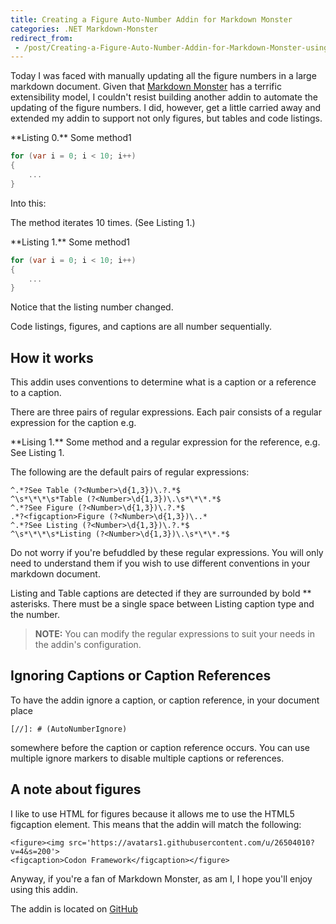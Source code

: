 ```yaml
---
title: Creating a Figure Auto-Number Addin for Markdown Monster
categories: .NET Markdown-Monster
redirect_from:
 - /post/Creating-a-Figure-Auto-Number-Addin-for-Markdown-Monster-using-NET.aspx.html
---
```


Today I was faced with manually updating all the figure numbers in a large markdown document. 
Given that [Markdown Monster](https://markdownmonster.west-wind.com/) has a terrific extensibility model, 
I couldn't resist building another addin to automate the updating of the figure numbers. 
I did, however, get a little carried away and extended my addin to support not only figures, but tables and code listings.

\*\*Listing 0.\*\* Some method1

```csharp
for (var i = 0; i < 10; i++)
{
	...
}
```

Into this:

The method iterates 10 times. (See Listing 1.)

\*\*Listing 1.\*\* Some method1

```csharp
for (var i = 0; i < 10; i++)
{
	...
}
```

Notice that the listing number changed.

Code listings, figures, and captions are all number sequentially.

## How it works

This addin uses conventions to determine what is a caption or a reference to a caption.

There are three pairs of regular expressions. Each pair consists of a regular expression for the caption e.g.

\*\*Lising 1.\*\* Some method
and a regular expression for the reference, e.g.
See Listing 1.

The following are the default pairs of regular expressions:

```
^.*?See Table (?<Number>\d{1,3})\.?.*$
^\s*\*\*\s*Table (?<Number>\d{1,3})\.\s*\*\*.*$
^.*?See Figure (?<Number>\d{1,3})\.?.*$
.*?<figcaption>Figure (?<Number>\d{1,3})\..*
^.*?See Listing (?<Number>\d{1,3})\.?.*$
^\s*\*\*\s*Listing (?<Number>\d{1,3})\.\s*\*\*.*$
```

Do not worry if you're befuddled by these regular expressions. 
You will only need to understand them if you wish to use different conventions in your markdown document.

Listing and Table captions are detected if they are surrounded by bold \*\* asterisks. 
There must be a single space between Listing caption type and the number.

> **NOTE:** You can modify the regular expressions to suit your needs in the addin's configuration.

## Ignoring Captions or Caption References

To have the addin ignore a caption, or caption reference, in your document place
```
[//]: # (AutoNumberIgnore)
```

somewhere before the caption or caption reference occurs. You can use multiple ignore markers to disable multiple captions or references.

## A note about figures

I like to use HTML for figures because it allows me to use the HTML5 figcaption element. This means that the addin will match the following:

```
<figure><img src='https://avatars1.githubusercontent.com/u/26504010?v=4&s=200'>
<figcaption>Codon Framework</figcaption></figure>
```

Anyway, if you're a fan of Markdown Monster, as am I, I hope you'll enjoy using this addin.

The addin is located on [GitHub](https://github.com/DVaughan/AutoNumberAddin)